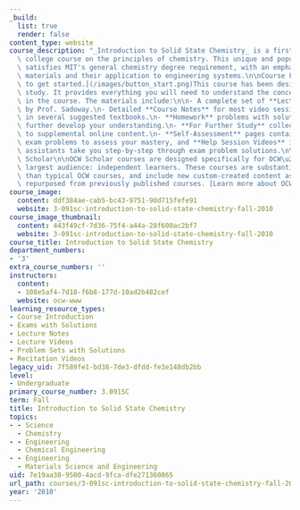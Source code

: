 ```yaml
---
_build:
  list: true
  render: false
content_type: website
course_description: "_Introduction to Solid State Chemistry_ is a first-year single-semester\
  \ college course on the principles of chemistry. This unique and popular course\
  \ satisfies MIT's general chemistry degree requirement, with an emphasis on solid-state\
  \ materials and their application to engineering systems.\n\nCourse Format\n\n![Click\
  \ to get started.](/images/button_start.png)This course has been designed for independent\
  \ study. It provides everything you will need to understand the concepts covered\
  \ in the course. The materials include:\n\n- A complete set of **Lecture Videos**\
  \ by Prof. Sadoway.\n- Detailed **Course Notes** for most video sessions, plus readings\
  \ in several suggested textbooks.\n- **Homework** problems with solution keys, to\
  \ further develop your understanding.\n- **For Further Study** collections of links\
  \ to supplemental online content.\n- **Self-Assessment** pages containing quiz and\
  \ exam problems to assess your mastery, and **Help Session Videos** in which teaching\
  \ assistants take you step-by-step through exam problem solutions.\n\nAbout OCW\
  \ Scholar\n\nOCW Scholar courses are designed specifically for OCW\u2019s single\
  \ largest audience: independent learners. These courses are substantially more complete\
  \ than typical OCW courses, and include new custom-created content as well as materials\
  \ repurposed from previously published courses. [Learn more about OCW Scholar](/courses/ocw-scholar/)."
course_image:
  content: ddf384ae-cab5-bc43-9751-90d715fefe91
  website: 3-091sc-introduction-to-solid-state-chemistry-fall-2010
course_image_thumbnail:
  content: 443f49cf-7d36-75f4-a44a-28f600ac2bf7
  website: 3-091sc-introduction-to-solid-state-chemistry-fall-2010
course_title: Introduction to Solid State Chemistry
department_numbers:
- '3'
extra_course_numbers: ''
instructors:
  content:
  - 108e5af4-7d18-f6b8-177d-10ad2b482cef
  website: ocw-www
learning_resource_types:
- Course Introduction
- Exams with Solutions
- Lecture Notes
- Lecture Videos
- Problem Sets with Solutions
- Recitation Videos
legacy_uid: 7f589fe1-bd38-7de3-dfdd-fe3e148db2bb
level:
- Undergraduate
primary_course_number: 3.091SC
term: Fall
title: Introduction to Solid State Chemistry
topics:
- - Science
  - Chemistry
- - Engineering
  - Chemical Engineering
- - Engineering
  - Materials Science and Engineering
uid: 7e19aa30-9500-4acd-9fca-dfe271360865
url_path: courses/3-091sc-introduction-to-solid-state-chemistry-fall-2010
year: '2010'
---
```

